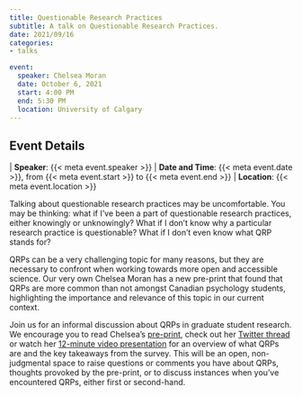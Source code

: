 ```yaml
---
title: Questionable Research Practices
subtitle: A talk on Questionable Research Practices.
date: 2021/09/16
categories:
- talks

event:
  speaker: Chelsea Moran
  date: October 6, 2021
  start: 4:00 PM
  end: 5:30 PM
  location: University of Calgary
---
```


## Event Details

| __Speaker__: {{< meta event.speaker >}}
| __Date and Time__: {{< meta event.date >}}, from {{< meta event.start >}} to {{< meta event.end >}}
| __Location__: {{< meta event.location >}}

Talking about questionable research practices may be uncomfortable. You may be thinking: what if I’ve been a part of questionable research practices, either knowingly or unknowingly? What if I don’t know why a particular research practice is questionable? What if I don’t even know what QRP stands for?

QRPs can be a very challenging topic for many reasons, but they are necessary to confront when working towards more open and accessible science. Our very own Chelsea Moran has a new pre-print that found that QRPs are more common than not amongst Canadian psychology students, highlighting the importance and relevance of this topic in our current context.

Join us for an informal discussion about QRPs in graduate student research. We encourage you to read Chelsea’s [pre-print](https://psyarxiv.com/kjby3), check out her [Twitter thread](https://twitter.com/chelseavmoran/status/1418622122268762118?s=20) or watch her [12-minute video presentation](https://www.dropbox.com/s/8z7nnh52lc3u2q9/64766-12MIN-Moran-PrevalenceOfQuestionable.mp4?dl=0) for an overview of what QRPs are and the key takeaways from the survey. This will be an open, non-judgmental space to raise questions or comments you have about QRPs, thoughts provoked by the pre-print, or to discuss instances when you’ve encountered QRPs, either first or second-hand.
